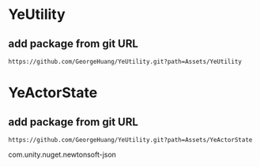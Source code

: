 # YeUtility
## add package from git URL
```
https://github.com/GeorgeHuang/YeUtility.git?path=Assets/YeUtility
```
# YeActorState
## add package from git URL
```
https://github.com/GeorgeHuang/YeUtility.git?path=Assets/YeActorState
```

com.unity.nuget.newtonsoft-json
